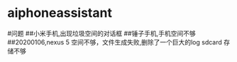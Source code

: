 # aiphoneassistant


#问题
##小米手机,出现垃圾空间的对话框
##锤子手机,手机空间不够
##20200106,nexus 5 空间不够，文件生成失败,删除了一个巨大的log sdcard 存储不够
